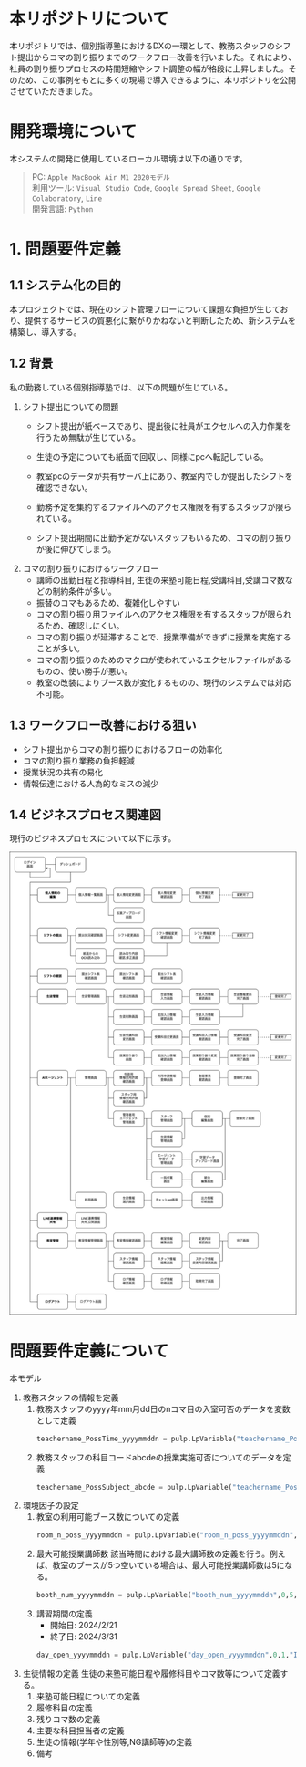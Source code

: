 # 本リポジトリについて
本リポジトリでは、個別指導塾におけるDXの一環として、教務スタッフのシフト提出からコマの割り振りまでのワークフロー改善を行いました。それにより、社員の割り振りプロセスの時間短縮やシフト調整の幅が格段に上昇しました。そのため、この事例をもとに多くの現場で導入できるように、本リポジトリを公開させていただきました。

# 開発環境について
本システムの開発に使用しているローカル環境は以下の通りです。   

> PC: `Apple MacBook Air M1 2020モデル`   
>利用ツール: `Visual Studio Code`, `Google Spread Sheet`, `Google Colaboratory`, `Line`   
>開発言語: `Python`   

# 1. 問題要件定義
## 1.1 システム化の目的
本プロジェクトでは、現在のシフト管理フローについて課題な負担が生じており、提供するサービスの質悪化に繋がりかねないと判断したため、新システムを構築し、導入する。
## 1.2 背景
私の勤務している個別指導塾では、以下の問題が生じている。
1. シフト提出についての問題
    * シフト提出が紙ベースであり、提出後に社員がエクセルへの入力作業を行うため無駄が生じている。
    * 生徒の予定についても紙面で回収し、同様にpcへ転記している。
    * 教室pcのデータが共有サーバ上にあり、教室内でしか提出したシフトを確認できない。
    * 勤務予定を集約するファイルへのアクセス権限を有するスタッフが限られている。
    
    * シフト提出期間に出勤予定がないスタッフもいるため、コマの割り振りが後に伸びてしまう。
2. コマの割り振りにおけるワークフロー
    * 講師の出勤日程と指導科目, 生徒の来塾可能日程,受講科目,受講コマ数などの制約条件が多い。
    * 振替のコマもあるため、複雑化しやすい
    * コマの割り振り用ファイルへのアクセス権限を有するスタッフが限られるため、確認しにくい。
    * コマの割り振りが延滞することで、授業準備ができずに授業を実施することが多い。
    * コマの割り振りのためのマクロが使われているエクセルファイルがあるものの、使い勝手が悪い。
    * 教室の改装によりブース数が変化するものの、現行のシステムでは対応不可能。
## 1.3 ワークフロー改善における狙い
* シフト提出からコマの割り振りにおけるフローの効率化
* コマの割り振り業務の負担軽減
* 授業状況の共有の易化
* 情報伝達における人為的なミスの減少
## 1.4 ビジネスプロセス関連図
現行のビジネスプロセスについて以下に示す。
<!---後に記述します。-->


![画面遷移図](https://github.com/yut0takagi/LP_class/blob/main/fig/%E7%94%BB%E9%9D%A2%E9%81%B7%E7%A7%BB%E5%9B%B3.png?raw=true "Giithub")


# 問題要件定義について
本モデル


























































1. 教務スタッフの情報を定義
    1. 教務スタッフのyyyy年mm月dd日のnコマ目の入室可否のデータを変数として定義
        ```Python
        teachername_PossTime_yyyymmddn = pulp.LpVariable("teachername_PossTime_yyyymmddn",0,1,"Integer")
        ```
    2. 教務スタッフの科目コードabcdeの授業実施可否についてのデータを定義
        ```Python
        teachername_PossSubject_abcde = pulp.LpVariable("teachername_PossSubject_abcde",0,1,"Integer")
        ```
2. 環境因子の設定
    1. 教室の利用可能ブース数についての定義
        ```Python
        room_n_poss_yyyymmddn = pulp.LpVariable("room_n_poss_yyyymmddn",0,5,"Integer")
        ```
    2. 最大可能授業講師数
        該当時間における最大講師数の定義を行う。例えば、教室のブースが5つ空いている場合は、最大可能授業講師数は5になる。
        ```Python
        booth_num_yyyymmddn = pulp.LpVariable("booth_num_yyyymmddn",0,5,"Integer")
        ```
    3. 講習期間の定義   
        * 開始日: 2024/2/21
        * 終了日: 2024/3/31
        ```Python
        day_open_yyyymmddn = pulp.LpVariable("day_open_yyyymmddn",0,1,"Integer")
        ```
3. 生徒情報の定義
    生徒の来塾可能日程や履修科目やコマ数等について定義する。
    1. 来塾可能日程についての定義
    2. 履修科目の定義
    3. 残りコマ数の定義
    4. 主要な科目担当者の定義
    5. 生徒の情報(学年や性別等,NG講師等)の定義
    6. 備考
    